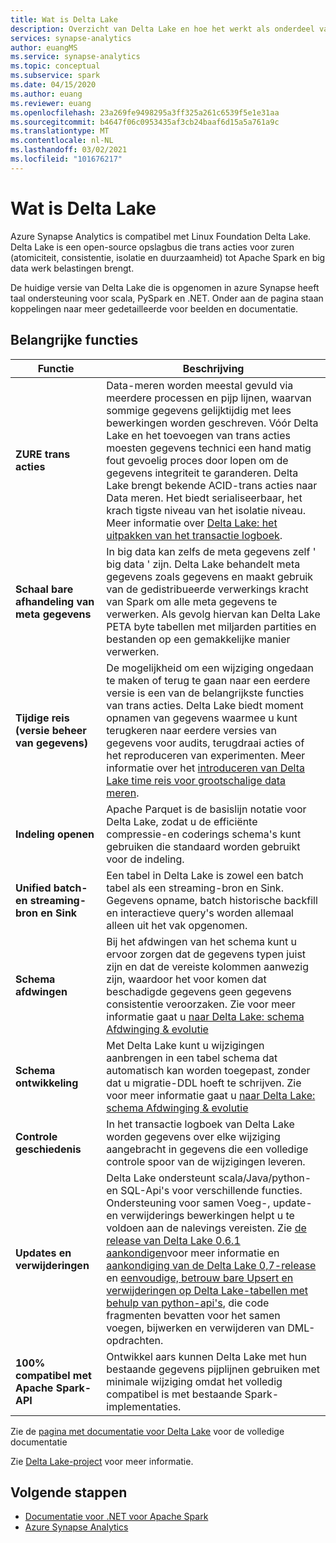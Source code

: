 ```yaml
---
title: Wat is Delta Lake
description: Overzicht van Delta Lake en hoe het werkt als onderdeel van Azure Synapse Analytics
services: synapse-analytics
author: euangMS
ms.service: synapse-analytics
ms.topic: conceptual
ms.subservice: spark
ms.date: 04/15/2020
ms.author: euang
ms.reviewer: euang
ms.openlocfilehash: 23a269fe9498295a3ff325a261c6539f5e1e31aa
ms.sourcegitcommit: b4647f06c0953435af3cb24baaf6d15a5a761a9c
ms.translationtype: MT
ms.contentlocale: nl-NL
ms.lasthandoff: 03/02/2021
ms.locfileid: "101676217"
---
```

# <a name="what-is-delta-lake"></a>Wat is Delta Lake

Azure Synapse Analytics is compatibel met Linux Foundation Delta Lake. Delta Lake is een open-source opslagbus die trans acties voor zuren (atomiciteit, consistentie, isolatie en duurzaamheid) tot Apache Spark en big data werk belastingen brengt.

De huidige versie van Delta Lake die is opgenomen in azure Synapse heeft taal ondersteuning voor scala, PySpark en .NET. Onder aan de pagina staan koppelingen naar meer gedetailleerde voor beelden en documentatie.

## <a name="key-features"></a>Belangrijke functies

| Functie | Beschrijving |
| --- | --- |
| **ZURE trans acties** | Data-meren worden meestal gevuld via meerdere processen en pijp lijnen, waarvan sommige gegevens gelijktijdig met lees bewerkingen worden geschreven. Vóór Delta Lake en het toevoegen van trans acties moesten gegevens technici een hand matig fout gevoelig proces door lopen om de gegevens integriteit te garanderen. Delta Lake brengt bekende ACID-trans acties naar Data meren. Het biedt serialiseerbaar, het krach tigste niveau van het isolatie niveau. Meer informatie over [Delta Lake: het uitpakken van het transactie logboek](https://databricks.com/blog/2019/08/21/diving-into-delta-lake-unpacking-the-transaction-log.html).|
| **Schaal bare afhandeling van meta gegevens** | In big data kan zelfs de meta gegevens zelf ' big data ' zijn. Delta Lake behandelt meta gegevens zoals gegevens en maakt gebruik van de gedistribueerde verwerkings kracht van Spark om alle meta gegevens te verwerken. Als gevolg hiervan kan Delta Lake PETA byte tabellen met miljarden partities en bestanden op een gemakkelijke manier verwerken. |
| **Tijdige reis (versie beheer van gegevens)** | De mogelijkheid om een wijziging ongedaan te maken of terug te gaan naar een eerdere versie is een van de belangrijkste functies van trans acties. Delta Lake biedt moment opnamen van gegevens waarmee u kunt terugkeren naar eerdere versies van gegevens voor audits, terugdraai acties of het reproduceren van experimenten. Meer informatie over het [introduceren van Delta Lake time reis voor grootschalige data meren](https://databricks.com/blog/2019/02/04/introducing-delta-time-travel-for-large-scale-data-lakes.html). |
| **Indeling openen** | Apache Parquet is de basislijn notatie voor Delta Lake, zodat u de efficiënte compressie-en coderings schema's kunt gebruiken die standaard worden gebruikt voor de indeling. |
| **Unified batch-en streaming-bron en Sink** | Een tabel in Delta Lake is zowel een batch tabel als een streaming-bron en Sink. Gegevens opname, batch historische backfill en interactieve query's worden allemaal alleen uit het vak opgenomen. |
| **Schema afdwingen** | Bij het afdwingen van het schema kunt u ervoor zorgen dat de gegevens typen juist zijn en dat de vereiste kolommen aanwezig zijn, waardoor het voor komen dat beschadigde gegevens geen gegevens consistentie veroorzaken. Zie voor meer informatie gaat u [naar Delta Lake: schema Afdwinging & evolutie](https://databricks.com/blog/2019/09/24/diving-into-delta-lake-schema-enforcement-evolution.html) |
| **Schema ontwikkeling** | Met Delta Lake kunt u wijzigingen aanbrengen in een tabel schema dat automatisch kan worden toegepast, zonder dat u migratie-DDL hoeft te schrijven. Zie voor meer informatie gaat u [naar Delta Lake: schema Afdwinging & evolutie](https://databricks.com/blog/2019/09/24/diving-into-delta-lake-schema-enforcement-evolution.html) |
| **Controle geschiedenis** | In het transactie logboek van Delta Lake worden gegevens over elke wijziging aangebracht in gegevens die een volledige controle spoor van de wijzigingen leveren. |
| **Updates en verwijderingen** | Delta Lake ondersteunt scala/Java/python-en SQL-Api's voor verschillende functies. Ondersteuning voor samen Voeg-, update-en verwijderings bewerkingen helpt u te voldoen aan de nalevings vereisten. Zie [de release van Delta Lake 0.6.1 aankondigen](https://delta.io/news/delta-lake-0-6-1-released/)voor meer informatie en  [aankondiging van de Delta Lake 0,7-release](https://delta.io/news/delta-lake-0-7-0-released/) en [eenvoudige, betrouw bare Upsert en verwijderingen op Delta Lake-tabellen met behulp van python-api's](https://databricks.com/blog/2019/10/03/simple-reliable-upserts-and-deletes-on-delta-lake-tables-using-python-apis.html), die code fragmenten bevatten voor het samen voegen, bijwerken en verwijderen van DML-opdrachten. |
| **100% compatibel met Apache Spark-API** | Ontwikkel aars kunnen Delta Lake met hun bestaande gegevens pijplijnen gebruiken met minimale wijziging omdat het volledig compatibel is met bestaande Spark-implementaties. |

Zie de [pagina met documentatie voor Delta Lake](https://docs.delta.io/latest/delta-intro.html) voor de volledige documentatie

Zie [Delta Lake-project](https://github.com/delta-io/delta) voor meer informatie.

## <a name="next-steps"></a>Volgende stappen

- [Documentatie voor .NET voor Apache Spark](/dotnet/spark)
- [Azure Synapse Analytics](../index.yml)